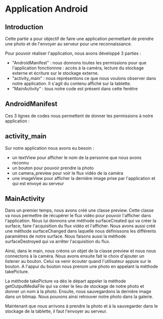 # Application Android

## Introduction
Cette partie a pour objectif de faire une application permettant de prendre une photo et de l'envoyer au serveur pour une reconnaissance. 

Pour pouvoir réaliser l'application, nous avons développé 3 parties :
- "AndroidManifest" : nous donnons toutes les permissions pour que l'application fonctionnne : accès à la caméra, lecture du stockage externe et écriture sur le stockage externe.
- "activity_main" : nous représentons ce que nous voulons observer dans notre application. Il s'agit du contenu affiché sur la tablette.
- "MainActivity" : tous notre code est présent dans cette fenêtre

## AndroidManifest
Ces 3 lignes de codes nous permettent de donner les permissions à notre application : 
    <uses-permission android:name="android.permission.CAMERA"></uses-permission>
    <uses-permission android:name="android.permission.READ_EXTERNAL_STORAGE" />
    <uses-permission android:name="android.permission.WRITE_EXTERNAL_STORAGE"></uses-permission>

## activity_main
Sur notre application nous avons eu besoin :
- un textView pour afficher le nom de la personne que nous avons reconnu
- un bouton pour pouvoir prendre la photo
- un camera_preview pour voir le flux vidéo de la caméra
- une imageView pour afficher la dernière image prise par l'application et qui est envoyé au serveur

## MainActivity
Dans un premier temps, nous avons créé une classe preview. Cette classe va nous permettre de récupérer le flux vidéo pour pouvoir l'afficher dans l'application.
Nous lui donnons une méthode surfaceCreated qui va créer la surface, faire l'acquisition du flux vidéo et l'afficher.
Nous avons aussi créé une méthode surfaceChanged dans laquelle nous définissons les différents paramètres de notre surface.
Nous faisons aussi la méthode surfaceDestroyed qui va arrêter l'acquisition du flux.

Ainsi, dans le main, nous créons un objet de la classe preview et nous nous connectons à la caméra.
Nous avons ensuite fait le choix d'ajouter un listener au bouton. Celui va venir écouter quand l'utilisateur appuie sur le bouton. A l'appui du bouton nous prenom une photo en 
appelant la méthode takePicture.

La méthode takePicture va dés le départ appeler la méthode getOutputMediaFile qui va créer le lieu de stockage de notre photo et donner un nom à la photo. Ensuite, nous
sauvegardons la dernière image dans un bitmap. Nous pouvons ainsi retrouver notre photo dans la galerie.

Maintenant que nous arrivons à prendre la photo et à la sauvegarder dans le stockage de la tablette, il faut l'envoyer au serveur.






